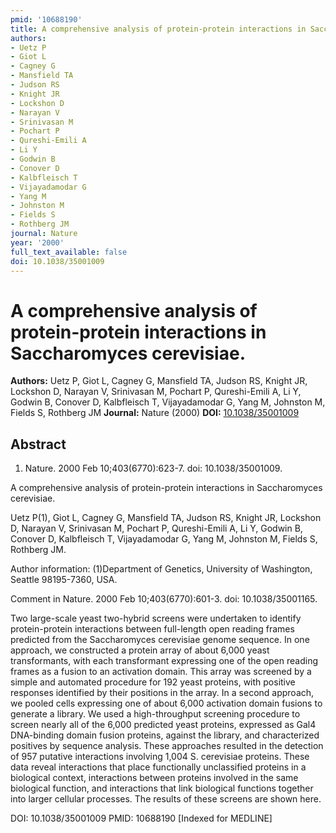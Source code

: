 ```yaml
---
pmid: '10688190'
title: A comprehensive analysis of protein-protein interactions in Saccharomyces cerevisiae.
authors:
- Uetz P
- Giot L
- Cagney G
- Mansfield TA
- Judson RS
- Knight JR
- Lockshon D
- Narayan V
- Srinivasan M
- Pochart P
- Qureshi-Emili A
- Li Y
- Godwin B
- Conover D
- Kalbfleisch T
- Vijayadamodar G
- Yang M
- Johnston M
- Fields S
- Rothberg JM
journal: Nature
year: '2000'
full_text_available: false
doi: 10.1038/35001009
---
```


# A comprehensive analysis of protein-protein interactions in Saccharomyces cerevisiae.
**Authors:** Uetz P, Giot L, Cagney G, Mansfield TA, Judson RS, Knight JR, Lockshon D, Narayan V, Srinivasan M, Pochart P, Qureshi-Emili A, Li Y, Godwin B, Conover D, Kalbfleisch T, Vijayadamodar G, Yang M, Johnston M, Fields S, Rothberg JM
**Journal:** Nature (2000)
**DOI:** [10.1038/35001009](https://doi.org/10.1038/35001009)

## Abstract

1. Nature. 2000 Feb 10;403(6770):623-7. doi: 10.1038/35001009.

A comprehensive analysis of protein-protein interactions in Saccharomyces 
cerevisiae.

Uetz P(1), Giot L, Cagney G, Mansfield TA, Judson RS, Knight JR, Lockshon D, 
Narayan V, Srinivasan M, Pochart P, Qureshi-Emili A, Li Y, Godwin B, Conover D, 
Kalbfleisch T, Vijayadamodar G, Yang M, Johnston M, Fields S, Rothberg JM.

Author information:
(1)Department of Genetics, University of Washington, Seattle 98195-7360, USA.

Comment in
    Nature. 2000 Feb 10;403(6770):601-3. doi: 10.1038/35001165.

Two large-scale yeast two-hybrid screens were undertaken to identify 
protein-protein interactions between full-length open reading frames predicted 
from the Saccharomyces cerevisiae genome sequence. In one approach, we 
constructed a protein array of about 6,000 yeast transformants, with each 
transformant expressing one of the open reading frames as a fusion to an 
activation domain. This array was screened by a simple and automated procedure 
for 192 yeast proteins, with positive responses identified by their positions in 
the array. In a second approach, we pooled cells expressing one of about 6,000 
activation domain fusions to generate a library. We used a high-throughput 
screening procedure to screen nearly all of the 6,000 predicted yeast proteins, 
expressed as Gal4 DNA-binding domain fusion proteins, against the library, and 
characterized positives by sequence analysis. These approaches resulted in the 
detection of 957 putative interactions involving 1,004 S. cerevisiae proteins. 
These data reveal interactions that place functionally unclassified proteins in 
a biological context, interactions between proteins involved in the same 
biological function, and interactions that link biological functions together 
into larger cellular processes. The results of these screens are shown here.

DOI: 10.1038/35001009
PMID: 10688190 [Indexed for MEDLINE]
